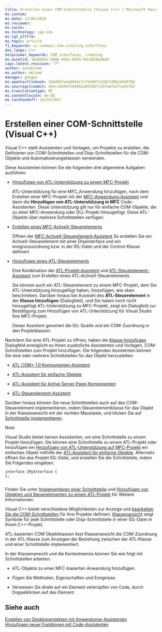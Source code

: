 ```yaml
---
title: Erstellen einer COM-Schnittstelle (Visual C++) | Microsoft Docs
ms.custom: 
ms.date: 11/04/2016
ms.reviewer: 
ms.suite: 
ms.technology: cpp-ide
ms.tgt_pltfrm: 
ms.topic: article
f1_keywords: vc.codewiz.com.creating.interfaces
dev_langs: C++
helpviewer_keywords: COM interfaces, creating
ms.assetid: 1be84d3c-6886-4d1e-8493-56c4d38a96d4
caps.latest.revision: "7"
author: mikeblome
ms.author: mblome
manager: ghogen
ms.openlocfilehash: 260d56fa4a6944c7cf3a9971e3627d8b24936786
ms.sourcegitcommit: ebec1d449f2bd98aa851667c2bfeb7e27ce657b2
ms.translationtype: MT
ms.contentlocale: de-DE
ms.lasthandoff: 10/24/2017
---
```

# <a name="creating-a-com-interface-visual-c"></a>Erstellen einer COM-Schnittstelle (Visual C++)
Visual C++ stellt Assistenten und Vorlagen, um Projekte zu erstellen, die Definieren von COM-Schnittstellen und Disp-Schnittstellen für die COM-Objekte und Automatisierungsklassen verwenden.  
  
 Diese Assistenten können Sie die folgenden drei allgemeine Aufgaben ausführen:  
  
-   [Hinzufügen von ATL-Unterstützung zu einem MFC-Projekt](../mfc/reference/adding-atl-support-to-your-mfc-project.md)  
  
     ATL-Unterstützung für eine MFC_Anwendung hinzufügen, nach dem Erstellen einer MFC-Projekt mit der [MFC-Anwendung-Assistent](../mfc/reference/mfc-application-wizard.md) und dann die **Hinzufügen von ATL-Unterstützung in MFC** Code-Assistenten. Diese Unterstützung gilt nur für einfache COM-Objekte, die zu einer MFC-Anwendung oder DLL-Projekt hinzugefügt. Diese ATL-Objekte über mehrere Schnittstellen verfügen.  
  
-   [Erstellen eines MFC-ActiveX-Steuerelements](../mfc/reference/creating-an-mfc-activex-control.md)  
  
     Öffnen der [MFC-ActiveX-Steuerelement-Assistent](../mfc/reference/mfc-activex-control-wizard.md) So erstellen Sie ein ActiveX-Steuerelement mit einer Dispinterface und ein ereigniszuordnung bzw. in der IDL-Datei und der Control-Klasse definiert.  
  
-   [Hinzufügen eines ATL-Steuerelements](../atl/reference/adding-an-atl-control.md)  
  
     Eine Kombination der [ATL-Projekt-Assistent](../atl/reference/atl-project-wizard.md) und [ATL-Steuerelement-Assistent](../atl/reference/atl-control-wizard.md) zum Erstellen eines ATL-ActiveX-Steuerelements.  
  
     Sie können auch ein ATL-Steuerelement zu einem MFC-Projekt, dem Sie ATL-Unterstützung hinzugefügt haben, hinzufügen, wie oben beschrieben. Darüber hinaus bei Auswahl des **ATL-Steuerelement** in der **Klasse hinzufügen** (Dialogfeld), und Sie haben noch nicht hinzugefügt ATL-Unterstützung zu MFC-Projekt, zeigt ein Dialogfeld zur Bestätigung zum Hinzufügen von ATL-Unterstützung für Visual Studio Ihre MFC-Projekt.  
  
     Dieser Assistent generiert die IDL-Quelle und ein COM-Zuordnung in den Projektklassen.  
  
 Nachdem Sie eine ATL-Projekt zu öffnen, haben die [Klasse hinzufügen](../ide/add-class-dialog-box.md) Dialogfeld ermöglicht es Ihnen zusätzliche Assistenten und Vorlagen, COM-Schnittstellen zum Projekt hinzufügen. Die folgenden Assistenten können Sie eine oder mehrere Schnittstellen für das Objekt herzustellen:  
  
-   [ATL COM+ 1.0 Komponenten-Assistent](../atl/reference/atl-com-plus-1-0-component-wizard.md)  
  
-   [ATL-Assistent für einfache Objekte](../atl/reference/atl-simple-object-wizard.md)  
  
-   [ATL-Assistent für Active Server Page-Komponenten](../atl/reference/atl-active-server-page-component-wizard.md)  
  
-   [ATL-Steuerelement-Assistent](../atl/reference/atl-control-wizard.md)  
  
 Darüber hinaus können Sie neue Schnittstellen auch auf das COM-Steuerelement implementieren, indem Steuerelementklasse für das Objekt in der Klassenansicht mit der rechten Maustaste, und klicken Sie auf [Schnittstelle implementieren](../ide/implement-interface-wizard.md).  
  
> [!NOTE]
>  Visual Studio bietet keinen Assistenten, um eine Schnittstelle zu einem Projekt hinzufügen. Sie können eine Schnittstelle zu einem ATL-Projekt oder hinzufügen ein [Hinzufügen von ATL-Unterstützung auf MFC-Projekt](../mfc/reference/adding-atl-support-to-your-mfc-project.md) ein einfaches Objekt mithilfe der [ATL-Assistent für einfache Objekte](../atl/reference/atl-simple-object-wizard.md). Alternativ öffnen Sie das Projekt IDL-Datei, und erstellen Sie die Schnittstelle, indem Sie Folgendes eingeben:  
  
```  
interface IMyInterface {  
};  
  
```  
  
 Finden Sie unter [Implementieren einer Schnittstelle](../ide/implementing-an-interface-visual-cpp.md) und [Hinzufügen von Objekten und Steuerelementen zu einem ATL-Projekt](../atl/reference/adding-objects-and-controls-to-an-atl-project.md) für Weitere Informationen.  
  
 Visual C++ bietet verschiedene Möglichkeiten zur Anzeige und [bearbeiten Sie die COM-Schnittstellen](../ide/editing-a-com-interface.md) für Ihre Projekte definiert. [Klassenansicht](http://msdn.microsoft.com/en-us/8d7430a9-3e33-454c-a9e1-a85e3d2db925) zeigt Symbole für jede Schnittstelle oder Disp-Schnittstelle in einer IDL-Datei in Ihrem C++-Projekt.  
  
 ATL-basierten COM Objektklassen liest Klassenansicht die COM-Zuordnung in der ATL-Klasse zum Anzeigen der Beziehung zwischen der ATL-Klasse und einer Schnittstelle implementiert.  
  
 In der Klassenansicht und die Kontextmenüs können Sie wie folgt mit Schnittstellen arbeiten:  
  
-   ATL-Objekte zu einer MFC-basierten Anwendung hinzufügen.  
  
-   Fügen Sie Methoden, Eigenschaften und Ereignisse.  
  
-   Verweisen Sie direkt auf ein Element verknüpfen von Code, durch Doppelklicken auf das Element.  
  
## <a name="see-also"></a>Siehe auch  
 [Erstellen von Desktopprojekten mit Anwendungs-Assistenten](../ide/creating-desktop-projects-by-using-application-wizards.md)   
 [Hinzufügen neuer Funktionen mit Code-Assistenten](../ide/adding-functionality-with-code-wizards-cpp.md)